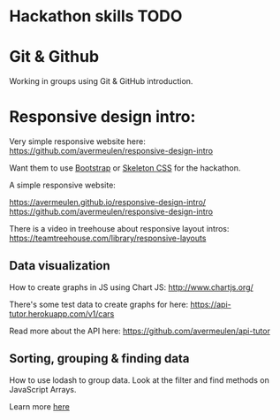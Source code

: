 # Hackathon skills TODO

# Git & Github

Working in groups using Git & GitHub introduction.

# Responsive design intro:

Very simple responsive website here: https://github.com/avermeulen/responsive-design-intro

Want them to use [Bootstrap](getbootstrap.com) or [Skeleton CSS](getskeleton.com) for the hackathon.

A simple responsive website:

https://avermeulen.github.io/responsive-design-intro/
https://github.com/avermeulen/responsive-design-intro

There is a video in treehouse about responsive layout intros: https://teamtreehouse.com/library/responsive-layouts

## Data visualization

How to create graphs in JS using Chart JS: http://www.chartjs.org/

There's some test data to create graphs for here: https://api-tutor.herokuapp.com/v1/cars

Read more about the API here: https://github.com/avermeulen/api-tutor

## Sorting, grouping & finding data

How to use lodash to group data.
Look at the filter and find methods on JavaScript Arrays.

Learn more [here](./data-trix.md)
